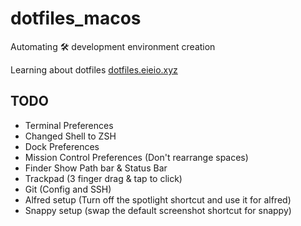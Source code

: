 
# dotfiles_macos
Automating 🛠  development  environment creation

Learning about dotfiles [dotfiles.eieio.xyz](dotfiles.eieio.xyz)


## TODO
- Terminal Preferences
- Changed Shell to ZSH
- Dock Preferences
- Mission Control Preferences (Don't rearrange spaces)
- Finder Show Path bar & Status Bar
- Trackpad (3 finger drag & tap to click)
- Git (Config and SSH)
- Alfred setup (Turn off the spotlight shortcut and use it for alfred)
- Snappy setup (swap the default screenshot shortcut for snappy)